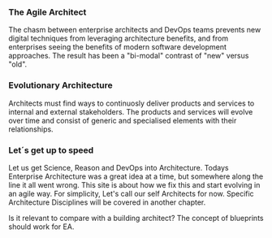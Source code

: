 <h3>The Agile Architect</h3>

The chasm between enterprise architects and DevOps teams prevents new digital techniques from leveraging architecture benefits, and from enterprises seeing the benefits of modern software development approaches. The result has been a "bi-modal" contrast of "new" versus "old".

<h3>Evolutionary Architecture</h3>
Architects must find ways to continuosly deliver products and services to internal and external stakeholders. The products and services will evolve over time and consist of generic and specialised elements with their relationships.

<h3>Let´s get up to speed </h3>
Let us get Science, Reason and DevOps into Architecture. Todays Enterprise Architecture was a great idea at a time, but somewhere along the line it all went wrong. This site is about how we fix this and start evolving in an agile way. For simplicity, Let's call our self Architects for now. Specific Architecture Disciplines will be covered in another chapter.

Is it relevant to compare with a building architect? The concept of blueprints should work for EA.
